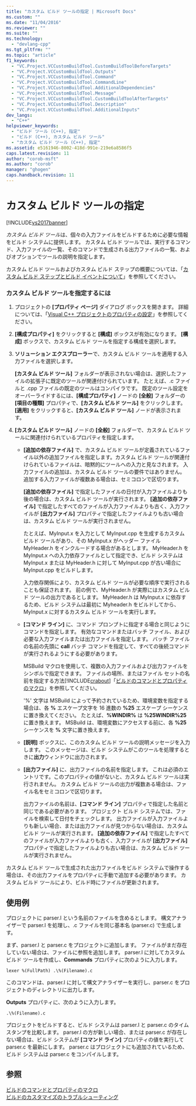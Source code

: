 ```yaml
---
title: "カスタム ビルド ツールの指定 | Microsoft Docs"
ms.custom: ""
ms.date: "11/04/2016"
ms.reviewer: ""
ms.suite: ""
ms.technology: 
  - "devlang-cpp"
ms.tgt_pltfrm: ""
ms.topic: "article"
f1_keywords: 
  - "VC.Project.VCCustomBuildTool.CustomBuildToolBeforeTargets"
  - "VC.Project.VCCustomBuildTool.Outputs"
  - "VC.Project.VCCustomBuildTool.Command"
  - "VC.Project.VCCustomBuildTool.CommandLine"
  - "VC.Project.VCCustomBuildTool.AdditionalDependencies"
  - "VC.Project.VCCustomBuildTool.Message"
  - "VC.Project.VCCustomBuildTool.CustomBuildToolAfterTargets"
  - "VC.Project.VCCustomBuildTool.Description"
  - "VC.Project.VCCustomBuildTool.AdditionalInputs"
dev_langs: 
  - "C++"
helpviewer_keywords: 
  - "ビルド ツール (C++), 指定"
  - "ビルド (C++), カスタム ビルド ツール"
  - "カスタム ビルド ツール (C++), 指定"
ms.assetid: e5161946-8002-418d-991e-219e6a8586f5
caps.latest.revision: 11
author: "corob-msft"
ms.author: "corob"
manager: "ghogen"
caps.handback.revision: 11
---
```

# カスタム ビルド ツールの指定
[!INCLUDE[vs2017banner](../assembler/inline/includes/vs2017banner.md)]

*カスタム ビルド ツール*は、個々の入力ファイルをビルドするために必要な情報をビルド システムに提供します。  カスタム ビルド ツールでは、実行するコマンド、入力ファイルの一覧、そのコマンドで生成される出力ファイルの一覧、およびオプションでツールの説明を指定します。  
  
 カスタム ビルド ツールおよびカスタム ビルド ステップの概要については、「[カスタム ビルド ステップとビルド イベントについて](../ide/understanding-custom-build-steps-and-build-events.md)」を参照してください。  
  
### カスタム ビルド ツールを指定するには  
  
1.  プロジェクトの **\[プロパティ ページ\]** ダイアログ ボックスを開きます。  詳細については、「[Visual C\+\+ プロジェクトのプロパティの設定](../ide/working-with-project-properties.md)」を参照してください。  
  
2.  **\[構成プロパティ\]** をクリックすると **\[構成\]** ボックスが有効になります。  **\[構成\]** ボックスで、カスタム ビルド ツールを指定する構成を選択します。  
  
3.  **ソリューション エクスプローラー**で、カスタム ビルド ツールを適用する入力ファイルを選択します。  
  
     **\[カスタム ビルド ツール\]** フォルダーが表示されない場合は、選択したファイルの拡張子に既定のツールが関連付けられています。  たとえば、.c ファイルと .cpp ファイルの既定のツールはコンパイラです。  既定のツール設定をオーバーライドするには、**\[構成プロパティ\]** ノードの **\[全般\]** フォルダーの **\[項目の種類\]** プロパティで、**\[カスタム ビルド ツール\]** をクリックします。  **\[適用\]** をクリックすると、**\[カスタム ビルド ツール\]** ノードが表示されます。  
  
4.  **\[カスタム ビルド ツール\]** ノードの **\[全般\]** フォルダーで、カスタム ビルド ツールに関連付けられているプロパティを指定します。  
  
    -   **\[追加の依存ファイル\]** で、カスタム ビルド ツールが定義されているファイル以外の追加ファイルを指定します。カスタム ビルド ツールが関連付けられているファイルは、暗黙的にツールへの入力と見なされます。  入力ファイルの追加は、カスタム ビルド ツールの要件ではありません。  追加する入力ファイルが複数ある場合は、セミコロンで区切ります。  
  
         **\[追加の依存ファイル\]** で指定したファイルの日付が入力ファイルよりも後の場合は、カスタム ビルド ツールが実行されます。  **\[追加の依存ファイル\]** で指定したすべてのファイルが入力ファイルよりも古く、入力ファイルが **\[出力ファイル\]** プロパティで指定したファイルよりも古い場合は、カスタム ビルド ツールが実行されません。  
  
         たとえば、MyInput.x を入力として MyInput.cpp を生成するカスタム ビルド ツールがあり、その MyInput.x がヘッダー ファイル MyHeader.h をインクルードする場合があるとします。  MyHeader.h を MyInput.x への入力依存ファイルとして指定でき、ビルド システムは MyInput.x または MyHeader.h に対して MyInput.cpp が古い場合に MyInput.cpp をビルドします。  
  
         入力依存関係により、カスタム ビルド ツールが必要な順序で実行されることも保証されます。  前の例で、MyHeader.h が実際にはカスタム ビルド ツールの出力であるとします。  MyHeader.h は MyInput.x に依存するため、ビルド システムは最初に Myheader.h をビルドしてから、MyInput.x に対するカスタム ビルド ツールを実行します。  
  
    -   **\[コマンド ライン\]** に、コマンド プロンプトに指定する場合と同じようにコマンドを指定します。  有効なコマンドまたはバッチ ファイル、および必要な入力ファイルまたは出力ファイルを指定します。  バッチ ファイルの名前の先頭に **call** バッチ コマンドを指定して、すべての後続コマンドが実行されるようにする必要があります。  
  
         MSBuild マクロを使用して、複数の入力ファイルおよび出力ファイルをシンボルで指定できます。  ファイルの場所、またはファイル セットの名前を指定する方法[!INCLUDE[crabout](../Token/crabout_md.md)]「[ビルドのコマンドとプロパティのマクロ](../ide/common-macros-for-build-commands-and-properties.md)」を参照してください。  
  
         '%' 文字は MSBuild によって予約されているため、環境変数を指定する場合は、各 **%** エスケープ文字を 16 進数の **%25** エスケープ シーケンスに置き換えてください。  たとえば、**%WINDIR%** は **%25WINDIR%25** に置き換えます。  MSBuild は、環境変数にアクセスする前に、各 **%25** シーケンスを **%** 文字に置き換えます。  
  
    -   **\[説明\]** ボックスに、このカスタム ビルド ツールの説明メッセージを入力します。  このメッセージは、ビルド システムがこのツールを処理するときに**出力**ウィンドウに出力されます。  
  
    -   **\[出力ファイル\]** に、出力ファイルの名前を指定します。  これは必須のエントリです。このプロパティの値がないと、カスタム ビルド ツールは実行されません。  カスタム ビルド ツールの出力が複数ある場合は、ファイル名をセミコロンで区切ります。  
  
         出力ファイルの名前は、**\[コマンド ライン\]** プロパティで指定した名前と同じである必要があります。  プロジェクト ビルド システムでは、ファイルを検索して日付をチェックします。  出力ファイルが入力ファイルよりも新しい場合、または出力ファイルが見つからない場合は、カスタム ビルド ツールが実行されます。  **\[追加の依存ファイル\]** で指定したすべてのファイルが入力ファイルよりも古く、入力ファイルが **\[出力ファイル\]** プロパティで指定したファイルよりも古い場合は、カスタム ビルド ツールが実行されません。  
  
 カスタム ビルド ツールで生成された出力ファイルをビルド システムで操作する場合は、その出力ファイルをプロパティに手動で追加する必要があります。  カスタム ビルド ツールにより、ビルド時にファイルが更新されます。  
  
## 使用例  
 プロジェクトに parser.l という名前のファイルを含めるとします。  構文アナライザーで parser.l を処理し、.c ファイルを同じ基本名 \(parser.c\) で生成します。  
  
 まず、parser.l と parser.c をプロジェクトに追加します。  ファイルがまだ存在していない場合は、ファイルに参照を追加します。  parser.l に対してカスタム ビルド ツールを作成し、**Commands** プロパティに次のように入力します。  
  
```  
lexer %(FullPath) .\%(Filename).c  
```  
  
 このコマンドは、parser.l に対して構文アナライザーを実行し、parser.c をプロジェクトのディレクトリに出力します。  
  
 **Outputs** プロパティに、次のように入力します。  
  
```  
.\%(Filename).c  
```  
  
 プロジェクトをビルドすると、ビルド システムは parser.l と parser.c のタイムスタンプを比較します。  parser.l の方が新しい場合、または parser.c が存在しない場合は、ビルド システムが **\[コマンド ライン\]** プロパティの値を実行して parser.c を最新にします。  parser.c はプロジェクトにも追加されているため、ビルド システムは parser.c をコンパイルします。  
  
## 参照  
 [ビルドのコマンドとプロパティのマクロ](../ide/common-macros-for-build-commands-and-properties.md)   
 [ビルドのカスタマイズのトラブルシューティング](../ide/troubleshooting-build-customizations.md)
